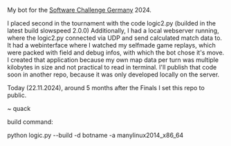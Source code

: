 My bot for the [Software Challenge Germany](https://software-challenge.de/) 2024.

I placed second in the tournament with the code logic2.py (builded in the latest build slowspeed 2.0.0)
Additionally, I had a local webserver running, where the logic2.py connected via UDP and send calculated match data to.
It had a webinterface where I watched my selfmade game replays, which were packed with field and debug infos, with which the bot chose it's move.
I created that application because my own map data per turn was multiple kilobytes in size and not practical to read in terminal.
I'll publish that code soon in another repo, because it was only developed locally on the server.

Today (22.11.2024), around 5 months after the Finals I set this repo to public.

~ quack


build command:

python logic.py --build -d botname -a manylinux2014_x86_64
